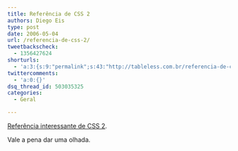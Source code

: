 ```yaml
---
title: Referência de CSS 2
authors: Diego Eis
type: post
date: 2006-05-04
url: /referencia-de-css-2/
tweetbackscheck:
  - 1356427624
shorturls:
  - 'a:3:{s:9:"permalink";s:43:"http://tableless.com.br/referencia-de-css-2";s:7:"tinyurl";s:26:"http://tinyurl.com/3hd5lxz";s:4:"isgd";s:19:"http://is.gd/HRCqnG";}'
twittercomments:
  - 'a:0:{}'
dsq_thread_id: 503035325
categories:
  - Geral

---
```

[Referência interessante de CSS 2][1].
  
Vale a pena dar uma olhada.

 [1]: http://www.culturedcode.com/css/reference.html
